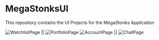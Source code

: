 # MegaStonksUI
This repository contains the UI Projects for the MegaStonks Application 

![WatchlistPage](https://kingsleyokeke.blob.core.windows.net/images/Watchlist_Crypto.PNG) || ![PortfolioPage](https://kingsleyokeke.blob.core.windows.net/images/Portfolio.PNG)
![AccountPage](https://kingsleyokeke.blob.core.windows.net/images/Account.PNG) || ![ChatPage](https://kingsleyokeke.blob.core.windows.net/images/Chat.PNG)
